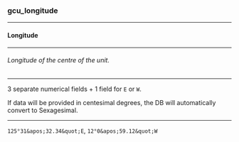 ### gcu_longitude



------
#### Longitude



------
###### Longitude of the centre of the unit.



------
3 separate numerical fields + 1 field for `E` or `W`.

If data will be provided in centesimal degrees, the DB will automatically convert to Sexagesimal.



------
`125°31&apos;32.34&quot;E`, `12°0&apos;59.12&quot;W`